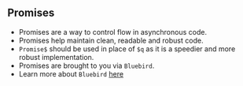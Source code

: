 ## Promises

- Promises are a way to control flow in asynchronous code.
- Promises help maintain clean, readable and robust code.
- `Promise$` should be used in place of `$q` as it is a speedier and more robust implementation.
- Promises are brought to you via `Bluebird`.
- Learn more about `Bluebird` [here](http://bluebirdjs.com/docs/api-reference.html)